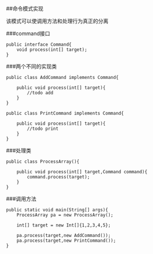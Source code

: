 ﻿##命令模式实现

该模式可以使调用方法和处理行为真正的分离

###command接口
```
public interface Command{
    void process(int[] target);
}
```

###两个不同的实现类
```
public class AddCommand implements Command{
	
	public void process(int[] target){
		//todo add 
	}
}
```

```
public class PrintCommand implements Command{
	
	public void process(int[] target){
		//todo print
	}
}
```
###处理类
```
public class ProcessArray(){

    public void process(int[] target,Command command){
		command.process(target);
	}
}
```

###调用方法
```
public static void main(String[] args){
	ProcessArray pa = new ProcessArray();
	
	int[] target = new Int[]{1,2,3,4,5};
	
	pa.process(target,new AddCommand());
	pa.process(target,new PrintCommand());
}
```